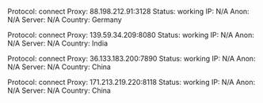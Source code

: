 Protocol: connect
Proxy: 88.198.212.91:3128
Status: working
IP: N/A
Anon: N/A
Server: N/A
Country: Germany

Protocol: connect
Proxy: 139.59.34.209:8080
Status: working
IP: N/A
Anon: N/A
Server: N/A
Country: India

Protocol: connect
Proxy: 36.133.183.200:7890
Status: working
IP: N/A
Anon: N/A
Server: N/A
Country: China

Protocol: connect
Proxy: 171.213.219.220:8118
Status: working
IP: N/A
Anon: N/A
Server: N/A
Country: China

